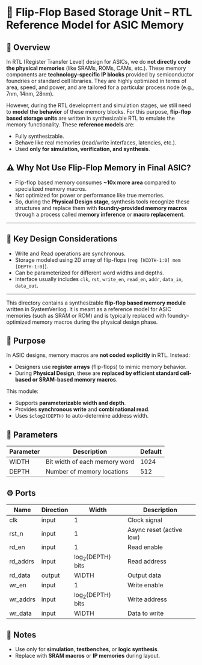 # 📘 Flip-Flop Based Storage Unit – RTL Reference Model for ASIC Memory

## 🔎 Overview

In RTL (Register Transfer Level) design for ASICs, we do **not directly code the physical memories** (like SRAMs, ROMs, CAMs, etc.). These memory components are **technology-specific IP blocks** provided by semiconductor foundries or standard cell libraries. They are highly optimized in terms of area, speed, and power, and are tailored for a particular process node (e.g., 7nm, 14nm, 28nm).

However, during the RTL development and simulation stages, we still need to **model the behavior** of these memory blocks. For this purpose, **flip-flop based storage units** are written in synthesizable RTL to emulate the memory functionality. These **reference models** are:

- Fully synthesizable.
- Behave like real memories (read/write interfaces, latencies, etc.).
- Used **only for simulation, verification, and synthesis**.

## ⚠️ Why Not Use Flip-Flop Memory in Final ASIC?

- Flip-flop based memory consumes **~10x more area** compared to specialized memory macros.
- Not optimized for power or performance like true memories.
- So, during the **Physical Design stage**, synthesis tools recognize these structures and replace them with **foundry-provided memory macros** through a process called **memory inference** or **macro replacement**.

---

## 🧠 Key Design Considerations

- Write and Read operations are synchronous.
- Storage modeled using 2D array of flip-flops (`reg [WIDTH-1:0] mem [DEPTH-1:0]`).
- Can be parameterized for different word widths and depths.
- Interface usually includes `clk`, `rst`, `write_en`, `read_en`, `addr`, `data_in`, `data_out`.

---

This directory contains a synthesizable **flip-flop based memory module** written in SystemVerilog. It is meant as a reference model for ASIC memories (such as SRAM or ROM) and is typically replaced with foundry-optimized memory macros during the physical design phase.

## 🧠 Purpose
In ASIC designs, memory macros are **not coded explicitly** in RTL. Instead:
- Designers use **register arrays** (flip-flops) to mimic memory behavior.
- During **Physical Design**, these are **replaced by efficient standard cell-based or SRAM-based memory macros**.

This module:
- Supports **parameterizable width and depth**.
- Provides **synchronous write** and **combinational read**.
- Uses `$clog2(DEPTH)` to auto-determine address width.

## 🔧 Parameters
| Parameter | Description                  | Default |
|-----------|------------------------------|---------|
| WIDTH     | Bit width of each memory word| 1024    |
| DEPTH     | Number of memory locations   | 512     |

## ⚙️ Ports
| Name      | Direction | Width                | Description            |
|-----------|-----------|----------------------|------------------------|
| clk       | input     | 1                    | Clock signal           |
| rst_n     | input     | 1                    | Async reset (active low)|
| rd_en     | input     | 1                    | Read enable            |
| rd_addrs  | input     | $\log_2$(DEPTH) bits | Read address           |
| rd_data   | output    | WIDTH                | Output data            |
| wr_en     | input     | 1                    | Write enable           |
| wr_addrs  | input     | $\log_2$(DEPTH) bits | Write address          |
| wr_data   | input     | WIDTH                | Data to write          |

## 📝 Notes
- Use only for **simulation**, **testbenches**, or **logic synthesis**.
- Replace with **SRAM macros** or **IP memories** during layout.